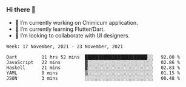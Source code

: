 ### Hi there 👋

<!--
**devcat37/devcat37** is a ✨ _special_ ✨ repository because its `README.md` (this file) appears on your GitHub profile.-->


- 🔭 I’m currently working on Chimicum application.
- 🌱 I’m currently learning Flutter/Dart.
- 👯 I’m looking to collaborate with UI designers.
<!-- - 🤔 I’m looking for help with ... -->

<!--START_SECTION:waka-->
```text
Week: 17 November, 2021 - 23 November, 2021

Dart         11 hrs 52 mins  ███████████████████████░░   92.00 % 
JavaScript   22 mins         ▓░░░░░░░░░░░░░░░░░░░░░░░░   02.86 % 
Haskell      21 mins         ▓░░░░░░░░░░░░░░░░░░░░░░░░   02.83 % 
YAML         8 mins          ▒░░░░░░░░░░░░░░░░░░░░░░░░   01.15 % 
JSON         3 mins          ░░░░░░░░░░░░░░░░░░░░░░░░░   00.48 % 
```
<!--END_SECTION:waka-->
